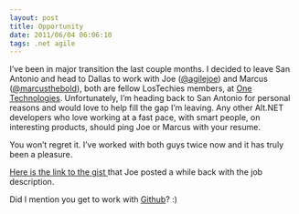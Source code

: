 ```yaml
---
layout: post
title: Opportunity
date: 2011/06/04 06:06:10
tags: .net agile
---
```


I’ve been in major transition the last couple months. I decided to leave San Antonio and head to Dallas to work with Joe ([@agilejoe][1]) and Marcus ([@marcusthebold][2]), both are fellow LosTechies members, at [One Technologies][3]. Unfortunately, I’m heading back to San Antonio for personal reasons and would love to help fill the gap I’m leaving. Any other Alt.NET developers who love working at a fast pace, with smart people, on interesting products, should ping Joe or Marcus with your resume.

You won’t regret it. I’ve worked with both guys twice now and it has truly been a pleasure.

[Here is the link to the gist ][4]that Joe posted a while back with the job description.

Did I mention you get to work with [Github][5]? :)

   [1]: https://twitter.com/agilejoe
   [2]: https://twitter.com/marcusthebold
   [3]: https://onetechnologies.net
   [4]: https://gist.github.com/eac742b1c77bf291335d
   [5]: https://github.com
